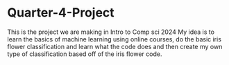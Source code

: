 # Quarter-4-Project
This is the project we are making in Intro to Comp sci 2024
My idea is to learn the basics of machine learning using online courses, do the basic iris flower classification and learn what the code does and then create my own type of classification based off of the iris flower code. 
